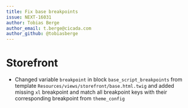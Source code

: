 ```yaml
---
title: Fix base breakpoints
issue: NEXT-16031
author: Tobias Berge
author_email: t.berge@cicada.com 
author_github: @tobiasberge
---
```

# Storefront
* Changed variable `breakpoint` in block `base_script_breakpoints` from template `Resources/views/storefront/base.html.twig` and added missing `xl` breakpoint and match all breakpoint keys with their corresponding breakpoint from `theme_config`
